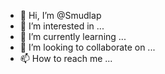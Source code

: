 - 👋 Hi, I’m @Smudlap
- 👀 I’m interested in ...
- 🌱 I’m currently learning ...
- 💞️ I’m looking to collaborate on ...
- 📫 How to reach me ...

<!---
Smudlap/Smudlap is a ✨ special ✨ repository because its `README.md` (this file) appears on your GitHub profile.
You can click the Preview link to take a look at your changes.
--->
